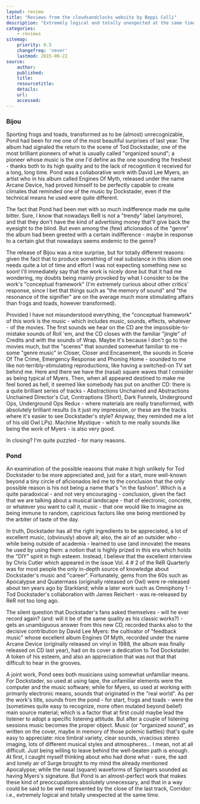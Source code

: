 ```yaml
---
layout: review
title: "Reviews from the cloudsandclocks website by Beppi Colli"
description: "Extremely logical and totally unexpected at the same time"
categories:
    - reviews
sitemap:
    priority: 0.5
    changefreq: 'never'
    lastmod: 2015-09-22
source:
    author:
    published:
    title:
    resourcetitle: 
    details:
    url: 
    accessed: 
---
```


### Bijou

Sporting frogs and toads, transformed as to be (almost) unrecognizable, Pond had been for me one of the most beautiful surprises of last year. The album had signaled the return to the scene of Tod Dockstader, one of the most brilliant pioneers of what is usually called "organized sound"; a pioneer whose music is the one I'd define as the one sounding the freshest - thanks both to its high quality and to the lack of recognition it received for a long, long time. Pond was a collaborative work with David Lee Myers, an artist who in his album called Engines Of Myth, released under the name Arcane Device, had proved himself to be perfectly capable to create climates that reminded one of the music by Dockstader, even if the technical means he used were quite different.

The fact that Pond had been met with so much indifference made me quite bitter. Sure, I know that nowadays ReR is not a "trendy" label (anymore), and that they don't have the kind of advertising money that'll give back the eyesight to the blind. But even among the (few) aficionados of the "genre" the album had been greeted with a certain indifference - maybe in response to a certain glut that nowadays seems endemic to the genre?

The release of Bijou was a nice surprise, but for totally different reasons: given the fact that to produce something of real substance in this idiom one needs quite a lot of time and effort I was not expecting something new so soon! I'll immediately say that the work is nicely done but that it had me wondering, my doubts being mainly provoked by what I consider to be the work's "conceptual framework" (I'm extremely curious about other critics' response, since I bet that things such as "the memory of sound" and "the resonance of the signifier" are on the average much more stimulating affairs than frogs and toads, however transformed).

Provided I have not misunderstood everything, the "conceptual framework" of this work is the music - which includes music, sounds, effects, whatever - of the movies. The first sounds we hear on the CD are the impossible-to-mistake sounds of Roll 'em, and the CD closes with the familiar "jingle" of Credits and with the sounds of Wrap. Maybe it's because I don't go to the movies much, but the "scenes" that sounded somewhat familiar to me - some "genre music" in Closer, Closer and Encasement, the sounds in Scene Of The Crime, Emergency Response and Phoning Home - sounded to me like not-terribly-stimulating reproductions, like having a switched-on TV set behind me. Here and there we have the (nasal) square waves that I consider as being typical of Myers. Then, when all appeared destined to make me feel bored as hell, it seemed like somebody has put on another CD: there is a quite brilliant series of tracks - Abstractions Unchained and Abstractions Unchained Director's Cut, Contraptions (Short), Dark Funnels, Underground Ops, Underground Ops Redux - where materials are really transformed, with absolutely brilliant results (is it just my impression, or these are the tracks where it's easier to see Dockstader's style? Anyway, they reminded me a lot of his old Owl LPs). Machine Mystique - which to me really sounds like being the work of Myers - is also very good.

In closing? I'm quite puzzled - for many reasons.

[//]: <> (http://www.cloudsandclocks.net/CD_reviews/dockstadermyers_bijou_E.html 17/11/2005)

### Pond

An examination of the possible reasons that make it high unlikely for Tod Dockstader to be more appreciated and, just for a start, more well-known beyond a tiny circle of aficionados led me to the conclusion that the only possible reason is his not being a name that's "in the fashion". Which is a quite paradoxical - and not very encouraging - conclusion, given the fact that we are talking about a musical landscape - that of electronic, concréte, or whatever you want to call it, music - that one would like to imagine as being immune to random, capricious factors like one being mentioned by the arbiter of taste of the day.

In truth, Dockstader has all the right ingredients to be appreciated, a lot of excellent music, (obviously) above all; also, the air of an outsider who - while being outside of academia - learned to use (and innovate) the means he used by using them: a notion that is highly prized in this era which holds the "DIY" spirit in high esteem. Instead, I believe that the excellent interview by Chris Cutler which appeared in the issue Vol. 4 # 2 of the RéR Quarterly was for most people the only in-depth source of knowledge about Dockstader's music and "career". Fortunately, gems from the 60s such as Apocalypse and Quatermass (originally released on Owl) were re-released about ten years ago by Starkland; while a later work such as Omniphony 1 - Tod Dockstader's collaboration with James Reichert - was re-released by RéR not too long ago.

The silent question that Dockstader's fans asked themselves - will he ever record again? (and: will it be of the same quality as his classic works?) - gets an unambiguous answer from this new CD, recorded thanks also to the decisive contribution by David Lee Myers: the cultivator of "feedback music" whose excellent album Engines Of Myth, recorded under the name Arcane Device (originally released on vinyl in 1988, the album was finally released on CD last year), had on its cover a dedication to Tod Dockstader. A token of his esteem, and also an appreciation that was not that that difficult to hear in the grooves.

A joint work, Pond sees both musicians using somewhat unfamiliar means. For Dockstader, so used at using tape, the unfamiliar elements were the computer and the music software; while for Myers, so used at working with primarily electronic means, sounds that originated in the "real world". As per the work's title, sounds from the pond - for start, frogs and toads - were the (sometimes quite easy to recognize, more often mutated beyond belief) main source material; which is a factor that at first could maybe lead the listener to adopt a specific listening attitude. But after a couple of listening sessions music becomes the proper object. Music (or "organized sound", as written on the cover, maybe in memory of those polemic battles) that's quite easy to appreciate: nice timbral variety, clear sounds, vivacious stereo imaging, lots of different musical styles and atmospheres... I mean, not at all difficult. Just being willing to leave behind the well-beaten path is enough. At first, I caught myself thinking about who had done what - sure, the sad and lonely air of Surge brought to my mind the already mentioned Apocalypse; while the nasal (square) waveforms of Springers sounded as having Myers's signature. But Pond is an almost-perfect work that makes these kind of preoccupations absolutely unnecessary, and that in a way could be said to be well represented by the close of the last track, Corridor: i.e., extremely logical and totally unexpected at the same time.

[//]: <> (http://www.cloudsandclocks.net/CD_reviews/dockstadermyers_pond_E.html 15/11/2004)

